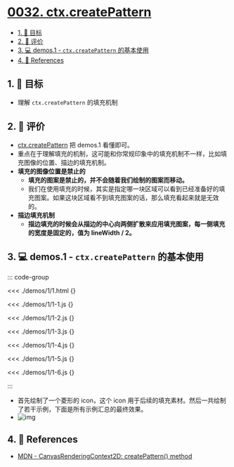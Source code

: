 # [0032. ctx.createPattern](https://github.com/tnotesjs/TNotes.canvas/tree/main/notes/0032.%20ctx.createPattern)

<!-- region:toc -->

- [1. 🎯 目标](#1--目标)
- [2. 🫧 评价](#2--评价)
- [3. 💻 demos.1 - `ctx.createPattern` 的基本使用](#3--demos1---ctxcreatepattern-的基本使用)
- [4. 🔗 References](#4--references)

<!-- endregion:toc -->

## 1. 🎯 目标

- 理解 `ctx.createPattern` 的填充机制

## 2. 🫧 评价

- [ctx.createPattern][1] 把 demos.1 看懂即可。
- 重点在于理解填充的机制，这可能和你常规印象中的填充机制不一样，比如填充图像的位置、描边的填充机制。
- **填充的图像位置是禁止的**
  - **填充的图案是禁止的，并不会随着我们绘制的图案而移动。**
  - 我们在使用填充的时候，其实是指定哪一块区域可以看到已经准备好的填充图案。如果这块区域看不到填充图案的话，那么填充看起来就是无效的。
- **描边填充机制**
  - **描边填充的时候会从描边的中心向两侧扩散来应用填充图案，每一侧填充的宽度是固定的，值为 lineWidth / 2。**

## 3. 💻 demos.1 - `ctx.createPattern` 的基本使用

::: code-group

<<< ./demos/1/1.html {}

<<< ./demos/1/1-1.js {}

<<< ./demos/1/1-2.js {}

<<< ./demos/1/1-3.js {}

<<< ./demos/1/1-4.js {}

<<< ./demos/1/1-5.js {}

<<< ./demos/1/1-6.js {}

:::

- 首先绘制了一个菱形的 icon，这个 icon 用于后续的填充素材。然后一共绘制了若干示例，下面是所有示例汇总的最终效果。
- ![img](https://cdn.jsdelivr.net/gh/Tdahuyou/imgs@main/2024-10-04-11-37-37.png)

## 4. 🔗 References

- [MDN - CanvasRenderingContext2D: createPattern() method][1]

[1]: https://developer.mozilla.org/en-US/docs/Web/API/CanvasRenderingContext2D/createPattern
